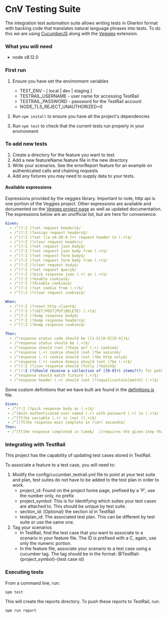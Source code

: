 # CnV Testing Suite

The integration test automation suite allows writing tests in Gherkin format
 with backing code that translates natural language phrases into tests.
 To do this we are using [CucumberJS](https://github.com/cucumber/cucumber-js)
 along with the [Veggies](https://github.com/ekino/veggies) extension.


### What you will need
* node v8.12.0

### First run
1. Ensure you have set the environment variables
    * TEST_ENV - \[ local | dev | staging ]
    * TESTRAIL_USERNAME - user name for accessing TestRail
    * TESTRAIL_PASSWORD - password for the TestRail account
    * NODE_TLS_REJECT_UNAUTHORIZED=0

2. Run `npm install` to ensure you have all the project's dependencies
3. Run `npm test` to check that the current tests run properly in your environment

### To add new tests
1. Create a directory for the feature you want to test.
2. Add a new featureName.feature file in the new directory
3. Write your scenarios. See the errorReport feature for an example on authenticated calls and chaining requests
4. Add any fixtures you may need to supply data to your tests.

#### Available expressions
Expressions provided by the veggies library. Important to note, http api is one portion of the Veggies project.  Other expressions are available and documented on the [Vegges project page](https://ekino.github.io/veggies/) as well as updated documentation.  The expressions below are an unofficial list, but are here for convenience.
```yaml    
Given:
  - /^(?:I )?set request headers$/
  - /^(?:I )?assign request headers$/
  - /^(?:I )?set ([a-zA-Z0-9-]+) request header to (.+)$/
  - /^(?:I )?clear request headers/
  - /^(?:I )?set request json body$/
  - /^(?:I )?set request json body from (.+)$/
  - /^(?:I )?set request form body$/
  - /^(?:I )?set request form body from (.+)$/
  - /^(?:I )?clear request body$/
  - /^(?:I )?set request query$/
  - /^(?:I )?pick response json (.+) as (.+)$/
  - /^(?:I )?enable cookies$/
  - /^(?:I )?disable cookies$/
  - /^(?:I )?set cookie from (.+)$/
  - /^(?:I )?clear request cookies$/

When:
  - /^(?:I )?reset http client$/
  - /^(?:I )?(GET|POST|PUT|DELETE) (.+)$/
  - /^(?:I )?dump response body$/
  - /^(?:I )?dump response headers$/
  - /^(?:I )?dump response cookies$/

Then:
  - /^response status code should be ([1-5][0-9][0-9])$/
  - /^response status should be (.+)$/
  - /^response should (not )?have an? (.+) cookie$/
  - /^response (.+) cookie should (not )?be secure$/
  - /^response (.+) cookie should (not )?be http only$/
  - /^response (.+) cookie domain should (not )?be (.+)$/
  - /^(?:I )?json response should (fully )?match$/
  - /^(?:I )?should receive a collection of ([0-9]+) items?(?: for path )?(.+)?$/
  - /^response should match fixture (.+)$/
  - /^response header (.+) should (not )?(equal|contain|match) (.+)$/
```

Some custom definitions that we have built are found in the [definitions.js](https://github.com/proquest/rw3-api-acceptance-tests/blob/master/support/definitions.js) file.
```yaml
Given:
 - /^(?:I )?pick response body as (.+)$/
 - /^[Aa]n authenticated user named (.+) with password (.+) in (.+)$/
 - /^[Tt]he variable (.+) is (not )(.+)$/
 - /^[[Tt]he response must complete in (\d+) seconds$/
Then:
 - /^[Tt]he response completed in time$/  //requires the given step that sets time to complete the call
```

### Integrating with TestRail
This project has the capability of updating test cases stored in TestRail.

To associate a feature to a test case, you will need to:
1. Modify the config/cucumber_testrail.yml file to point at your test suite and plan, test suites do not have to be added to the test plan in order to work.
    * project_id: Found on the project home page, prefixed by a 'P', use the number only, no prefix
    * project_symbol: This is for identifying which suites your test cases are attached to.  This should be unique by test suite.
    * section_id: [Optional} the section id in TestRail
    * testplan_id: The associated test plan.  This can be different by test suite or use the same one.
2. Tag your scenarios
    * In TestRail, find the test case that you want to associate to a scenario in your feature file.  The ID is prefixed with a C, again, use only the numeric portion.
    * In the feature file, associate your scenario to a test case using a cucumber tag.  The tag should be in the format: @TestRail-{project_symbol}-{test case id}


### Executing tests

From a command line, run:

`npm test`

This will create the reports directory. To push these reports to TestRail, run:

`npm run report`
